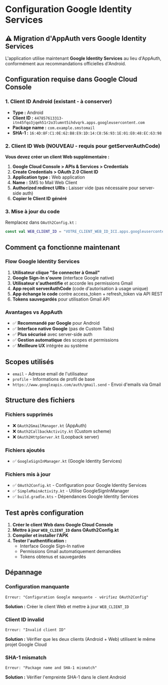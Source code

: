 # Configuration Google Identity Services

## ⚠️ Migration d'AppAuth vers Google Identity Services

L'application utilise maintenant **Google Identity Services** au lieu d'AppAuth, conformément aux recommandations officielles d'Android.

## Configuration requise dans Google Cloud Console

### 1. Client ID Android (existant - à conserver)
- **Type :** Android
- **Client ID :** `447857613313-itn45fqo3jqeh51r2o3lumnt5ihdvqrk.apps.googleusercontent.com`  
- **Package name :** `com.example.smstomail`
- **SHA-1 :** `16:4D:8F:C1:0E:62:B8:E9:1D:14:C8:56:93:1E:01:E0:48:EC:63:98`

### 2. Client ID Web (NOUVEAU - requis pour getServerAuthCode)

**Vous devez créer un client Web supplémentaire :**

1. **Google Cloud Console > APIs & Services > Credentials**
2. **Create Credentials > OAuth 2.0 Client ID**
3. **Application type :** Web application
4. **Name :** SMS to Mail Web Client
5. **Authorized redirect URIs :** Laisser vide (pas nécessaire pour server-side auth)
6. **Copier le Client ID généré**

### 3. Mise à jour du code

Remplacez dans `OAuth2Config.kt` :
```kotlin
const val WEB_CLIENT_ID = "VOTRE_CLIENT_WEB_ID_ICI.apps.googleusercontent.com"
```

## Comment ça fonctionne maintenant

### Flow Google Identity Services

1. **Utilisateur clique "Se connecter à Gmail"**
2. **Google Sign-In s'ouvre** (interface Google native)
3. **Utilisateur s'authentifie** et accorde les permissions Gmail
4. **App reçoit serverAuthCode** (code d'autorisation à usage unique)
5. **App échange le code** contre access_token + refresh_token via API REST
6. **Tokens sauvegardés** pour utilisation Gmail API

### Avantages vs AppAuth

- ✅ **Recommandé par Google** pour Android
- ✅ **Interface native Google** (pas de Custom Tabs)
- ✅ **Plus sécurisé** avec server-side auth
- ✅ **Gestion automatique** des scopes et permissions
- ✅ **Meilleure UX** intégrée au système

## Scopes utilisés

- `email` - Adresse email de l'utilisateur
- `profile` - Informations de profil de base  
- `https://www.googleapis.com/auth/gmail.send` - Envoi d'emails via Gmail

## Structure des fichiers

### Fichiers supprimés
- ❌ `OAuth2GmailManager.kt` (AppAuth)
- ❌ `OAuth2CallbackActivity.kt` (Custom scheme)
- ❌ `OAuth2HttpServer.kt` (Loopback server)

### Fichiers ajoutés
- ✅ `GoogleSignInManager.kt` (Google Identity Services)

### Fichiers mis à jour
- ✅ `OAuth2Config.kt` - Configuration pour Google Identity Services
- ✅ `SimpleMainActivity.kt` - Utilise GoogleSignInManager
- ✅ `build.gradle.kts` - Dépendances Google Identity Services

## Test après configuration

1. **Créer le client Web dans Google Cloud Console**
2. **Mettre à jour `WEB_CLIENT_ID` dans OAuth2Config.kt**
3. **Compiler et installer l'APK**
4. **Tester l'authentification :**
   - Interface Google Sign-In native
   - Permissions Gmail automatiquement demandées
   - Tokens obtenus et sauvegardés

## Dépannage

### Configuration manquante
```
Erreur: "Configuration Google manquante - vérifiez OAuth2Config"
```
**Solution :** Créer le client Web et mettre à jour `WEB_CLIENT_ID`

### Client ID invalid
```
Erreur: "Invalid client ID"  
```
**Solution :** Vérifier que les deux clients (Android + Web) utilisent le même projet Google Cloud

### SHA-1 mismatch
```
Erreur: "Package name and SHA-1 mismatch"
```
**Solution :** Vérifier l'empreinte SHA-1 dans le client Android